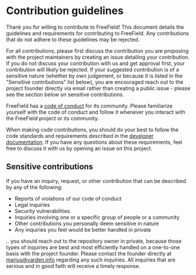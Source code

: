 # Contribution guidelines

Thank you for willing to contribute to FreeField! This document details the
guidelines and requirements for contributing to FreeField. Any contributions
that do not adhere to these guidelines may be rejected.

For all contributions, please first discuss the contribution you are proposing
with the project maintainers by creating an issue detailing your contribution.
If you do not discuss your contribution with us and get approval first, your
contribution will likely be rejected. If your suggested contribution is of a
sensitive nature (whether by own judgement, or because it is listed in the
"Sensitive contributions" list below), you are encouraged reach out to the
project founder directly via email rather than creating a public issue - please
see the section below on sensitive contributions.

FreeField has a [code of conduct][code_of_conduct] for its community. Please
familiarize yourself with the code of conduct and follow it whenever you
interact with the FreeField project or its community.

When making code contributions, you should do your best to follow the code
standards and requirements described in the [developer documentation][dev_docs].
If you have any questions about these requirements, feel free to discuss it with
us by opening an issue on this project.

## Sensitive contributions

If you have an inquiry, request, or other contribution that can be described by
any of the following:

- Reports of violations of our code of conduct
- Legal inquiries
- Security vulnerabilities
- Inquiries involving one or a specific group of people or a community
- Other contributions you personally deem sensitive in nature
- Any inquiries you feel would be better handled in private

.. you should reach out to the repository owner in private, because those types
of inquiries are best and most efficiently handled on a one-to-one basis with
the project founder. Please contact the founder directly at marius@varden.info
regarding any such inquiries. All inquiries that are serious and in good faith
will receive a timely response.

[code_of_conduct]: https://github.com/bilde2910/FreeField/blob/master/.github/CODE_OF_CONDUCT.md
[dev_docs]: https://freefield.readthedocs.io/en/latest/
